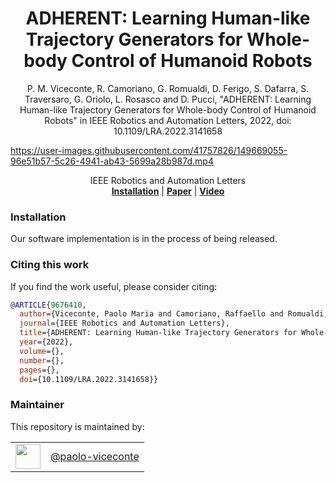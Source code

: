 <h1 align="center">
  ADHERENT: Learning Human-like Trajectory Generators for Whole-body Control of Humanoid Robots
</h1>


<div align="center">


P. M. Viceconte, R. Camoriano, G. Romualdi, D. Ferigo, S. Dafarra, S. Traversaro, G. Oriolo, L. Rosasco and D. Pucci, "ADHERENT: Learning Human-like Trajectory Generators for Whole-body Control of Humanoid Robots" in
IEEE Robotics and Automation Letters, 2022, doi: 10.1109/LRA.2022.3141658

</div>

<p align="center">

https://user-images.githubusercontent.com/41757826/149669055-96e51b57-5c26-4941-ab43-5699a28b987d.mp4

</p>

<div align="center">
  IEEE Robotics and Automation Letters
</div>

<div align="center">
  <a href="#installation"><b>Installation</b></a> |
  <a href="https://ieeexplore.ieee.org/document/9676410"><b>Paper</b></a> |
  <a href=""><b>Video</b></a>
</div>

### Installation

Our software implementation is in the process of being released.

### Citing this work

If you find the work useful, please consider citing:

```bibtex
@ARTICLE{9676410,
  author={Viceconte, Paolo Maria and Camoriano, Raffaello and Romualdi, Giulio and Ferigo, Diego and Dafarra, Stefano and Traversaro, Silvio and Oriolo, Giuseppe and Rosasco, Lorenzo and Pucci, Daniele},
  journal={IEEE Robotics and Automation Letters},
  title={ADHERENT: Learning Human-like Trajectory Generators for Whole-body Control of Humanoid Robots},
  year={2022},
  volume={},
  number={},
  pages={},
  doi={10.1109/LRA.2022.3141658}}
```

### Maintainer

This repository is maintained by:

| |                                                        |
|:---:|:------------------------------------------------------:|
| [<img src="https://user-images.githubusercontent.com/41757826/114039258-e334f080-9882-11eb-8037-ac7341666d21.png" width="40">](https://github.com/GitHubUserName) | [@paolo-viceconte](https://github.com/paolo-viceconte) |

